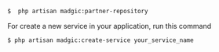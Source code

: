 ```bash
$  php artisan madgic:partner-repository
```

For create a new service in your application, run this command

```bash
$ php artisan madgic:create-service your_service_name
```
